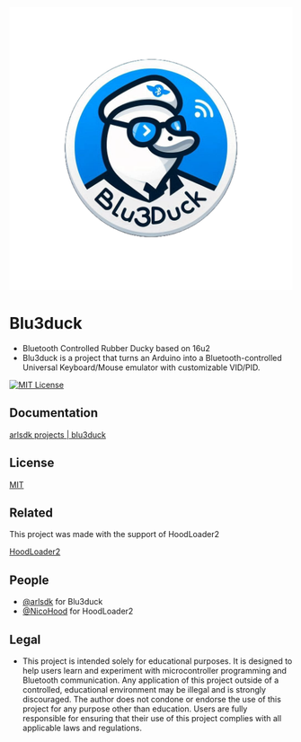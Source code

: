 
![Logo](Blu3duck.png)


# Blu3duck

- Bluetooth Controlled Rubber Ducky based on 16u2
- Blu3duck is a project that turns an Arduino into a Bluetooth-controlled Universal Keyboard/Mouse emulator with customizable VID/PID.



[![MIT License](https://img.shields.io/badge/License-MIT-green.svg)](https://choosealicense.com/licenses/mit/)

## Documentation

[arlsdk projects | blu3duck](https://arlsdk.github.io/projects/blu3duck.html)


## License

[MIT](https://choosealicense.com/licenses/mit/)


## Related

This project was made with the support of HoodLoader2

[HoodLoader2](https://github.com/NicoHood/HoodLoader2)


## People

- [@arlsdk](https://www.github.com/arlsdk) for Blu3duck
- [@NicoHood](https://github.com/NicoHood) for HoodLoader2


## Legal

- This project is intended solely for educational purposes. It is designed to help users learn and experiment with microcontroller programming and Bluetooth communication. Any application of this project outside of a controlled, educational environment may be illegal and is strongly discouraged. The author does not condone or endorse the use of this project for any purpose other than education. Users are fully responsible for ensuring that their use of this project complies with all applicable laws and regulations.

